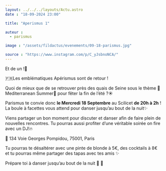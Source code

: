 ```yaml
---
layout: ../../../layouts/Actu.astro
date : "18-09-2024 23:00"

title: "Aperismus 1"

auteur :
  - parismus

image : "/assets/fildactus/evenements/09-18-parismus.jpg"

source : "https://www.instagram.com/p/C_yJsbnoNCA/"
---
```


Et de un !💙

🇫🇷Les emblématiques Apérismus sont de retour !

Quoi de mieux que de se retrouver près des quais de Seine sous le thème 🌊Mediterranean Summer🌊 pour fêter la fin de l’été ?☀️

Parismus te convie donc __le Mercredi 18 Septembre__ au Scilicet __de 20h à 2h__ ! La boule à facettes vous attend pour danser jusqu’au bout de la nuit✨

Viens partager un bon moment pour discuter et danser afin de faire plein de nouvelles rencontres. Tu pourras aussi profiter d’une véritable soirée on fire avec un DJ!🔥

📍 134 Voie Georges Pompidou, 75001, Paris

Tu pourras te désaltérer avec une pinte de blonde à 5€, des cocktails à 8€ et tu pourras même partager des tapas avec tes amis ✨

Prépare toi à danser jusqu’au bout de la nuit 🕺 💃